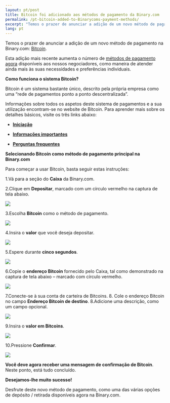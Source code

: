 ```yaml
---
layout: pt/post
title: Bitcoin foi adicionado aos métodos de pagamento da Binary.com
permalink: /pt-bitcoin-added-to-Binarycoms-payment-methods/
excerpt: "Temos o prazer de anunciar a adição de um novo método de pagamento na Binary.com: Bitcoin. Esta adição mais recente aumenta o número de..."
lang: pt
---
```



Temos o prazer de anunciar a adição de um novo método de pagamento na Binary.com: [Bitcoin](https://bitcoin.org/en). 

Esta adição mais recente aumenta o número de [métodos de pagamento agora](http://bit.ly/1lOK1nY) disponíveis aos nossos negociadores, como maneira de atender ainda mais às suas necessidades e preferências individuais.


**Como funciona o sistema Bitcoin?**

Bitcoin é um sistema bastante único, descrito pela própria empresa como uma “rede de pagamentos ponto a ponto descentralizada”.

Informações sobre todos os aspetos deste sistema de pagamentos e a sua utilização encontram-se no website de Bitcoin. Para aprender mais sobre os detalhes básicos, visite os três links abaixo:

+ [**Iniciação**](https://bitcoin.org/pt_BR/comecando)

+ [**Informações importantes**](https://bitcoin.org/en/you-need-to-know)

+ [**Perguntas frequentes**](https://bitcoin.org/pt_BR/faq)


**Selecionando Bitcoin como método de pagamento principal na Binary.com**

Para começar a usar Bitcoin, basta seguir estas instruções:

1.Vá para a seção do **Caixa** da Binary.com.


2.Clique em **Depositar**, marcado com um círculo vermelho na captura de tela abaixo.

![](/images/Picture1.png)

3.Escolha **Bitcoin** como o método de pagamento.

![](/images/Picture2.png)

4.Insira o **valor** que você deseja depositar.

![](/images/Picture3.png)

5.Espere durante **cinco segundos**.

![](/images/Picture4.png)

6.Copie o **endereço Bitcoin** fornecido pelo Caixa, tal como demonstrado na captura de tela abaixo – marcado com círculo vermelho. 

![](/images/Picture5.png)

7.Conecte-se à sua conta de carteira de Bitcoins. 8. Cole o endereço Bitcoin no campo **Endereço Bitcoin de destino**.
8.Adicione uma descrição, como um campo opcional.

![](/images/Picture6.png)

9.Insira o **valor em Bitcoins**.

![](/images/Picture7.png)

10.Pressione **Confirmar**.

![](/images/Picture8.png)

**Você deve agora receber uma mensagem de confirmação de Bitcoin**. Neste ponto, está tudo concluído.

**Desejamos-lhe muito sucesso!**

Desfrute deste novo método de pagamento, como uma das várias opções de depósito / retirada disponíveis agora na Binary.com.








